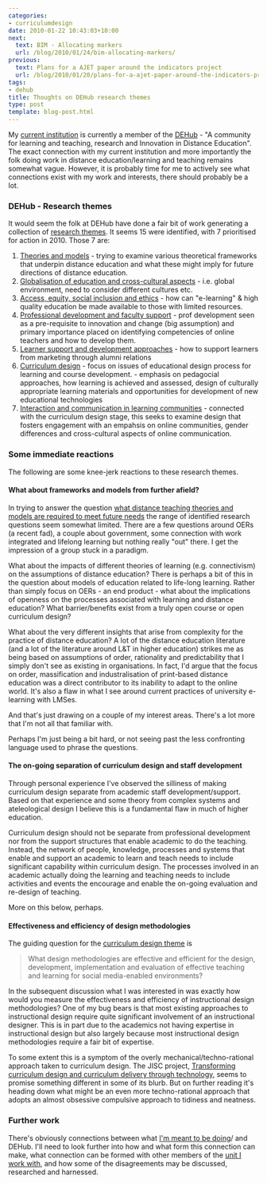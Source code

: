```yaml
---
categories:
- curriculumdesign
date: 2010-01-22 10:43:03+10:00
next:
  text: BIM - Allocating markers
  url: /blog/2010/01/24/bim-allocating-markers/
previous:
  text: Plans for a AJET paper around the indicators project
  url: /blog/2010/01/20/plans-for-a-ajet-paper-around-the-indicators-project/
tags:
- dehub
title: Thoughts on DEHub research themes
type: post
template: blog-post.html
---
```

My [current institution](http://www.cqu.edu.au/) is currently a member of the [DEHub](http://www.dehub.edu.au/) - "A community for learning and teaching, research and Innovation in Distance Education". The exact connection with my current institution and more importantly the folk doing work in distance education/learning and teaching remains somewhat vague. However, it is probably time for me to actively see what connections exist with my work and interests, there should probably be a lot.

### DEHub - Research themes

It would seem the folk at DEHub have done a fair bit of work generating a collection of [research themes](http://www.wikieducator.org/DEHub/Research_Themes). It seems 15 were identified, with 7 prioritised for action in 2010. Those 7 are:

1. [Theories and models](http://www.wikieducator.org/DEHub/Research_Themes/Theories_and_models) - trying to examine various theoretical frameworks that underpin distance education and what these might imply for future directions of distance education.
2. [Globalisation of education and cross-cultural aspects](http://www.wikieducator.org/DEHub/Research_Themes/Globalisation_of_education) - i.e. global environment, need to consider different cultures etc.
3. [Access, equity, social inclusion and ethics](http://www.wikieducator.org/DEHub/Research_Themes/Access_equity_and_ethics) - how can "e-learning" & high quality education be made available to those with limited resources.
4. [Professional development and faculty support](http://www.wikieducator.org/DEHub/Research_Themes/PD) - prof development seen as a pre-requisite to innovation and change (big assumption) and primary importance placed on identifying competencies of online teachers and how to develop them.
5. [Learner support and development approaches](http://www.wikieducator.org/DEHub/Research_Themes/Learner_support_services) - how to support learners from marketing through alumni relations
6. [Curriculum design](http://www.wikieducator.org/DEHub/Research_Themes/Curriculum_design) - focus on issues of educational design process for learning and course development. - emphasis on pedagocial approaches, how learning is achieved and assessed, design of culturally appropriate learning materials and opportunities for development of new educational technologies
7. [Interaction and communication in learning communities](http://www.wikieducator.org/DEHub/Research_Themes/Interaction_and_communication_in_learning_communities) - connected with the curriculum design stage, this seeks to examine design that fosters engagement with an empahsis on online communities, gender differences and cross-cultural aspects of online communication.

### Some immediate reactions

The following are some knee-jerk reactions to these research themes.

#### What about frameworks and models from further afield?

In trying to answer the question [what distance teaching theories and models are required to meet future needs](http://www.wikieducator.org/DEHub/Research_Themes/Theories_and_models#What_distance_teaching_theories_and_models_are_required_to_meet_the_needs_of_21st_century_learners_and_how_do_these_differ_from_existing_theories_and_models.3F) the range of identified research questions seem somewhat limited. There are a few questions around OERs (a recent fad), a couple about government, some connection with work integrated and lifelong learning but nothing really "out" there. I get the impression of a group stuck in a paradigm.

What about the impacts of different theories of learning (e.g. connectivism) on the assumptions of distance education? There is perhaps a bit of this in the question about models of education related to life-long learning. Rather than simply focus on OERs - an end product - what about the implications of openness on the processes associated with learning and distance education? What barrier/benefits exist from a truly open course or open curriculum design?

What about the very different insights that arise from complexity for the practice of distance education? A lot of the distance education literature (and a lot of the literature around L&T in higher education) strikes me as being based on assumptions of order, rationality and predictability that I simply don't see as existing in organisations. In fact, I'd argue that the focus on order, massification and industralisation of print-based distance education was a direct contributor to its inability to adapt to the online world. It's also a flaw in what I see around current practices of university e-learning with LMSes.

And that's just drawing on a couple of my interest areas. There's a lot more that I'm not all that familiar with.

Perhaps I'm just being a bit hard, or not seeing past the less confronting language used to phrase the questions.

#### The on-going separation of curriculum design and staff development

Through personal experience I've observed the silliness of making curriculum design separate from academic staff development/support. Based on that experience and some theory from complex systems and ateleological design I believe this is a fundamental flaw in much of higher education.

Curriculum design should not be separate from professional development nor from the support structures that enable academic to do the teaching. Instead, the network of people, knowledge, processes and systems that enable and support an academic to learn and teach needs to include significant capability within curriculum design. The processes involved in an academic actually doing the learning and teaching needs to include activities and events the encourage and enable the on-going evaluation and re-design of teaching.

More on this below, perhaps.

#### Effectiveness and efficiency of design methodologies

The guiding question for the [curriculum design theme](http://www.wikieducator.org/DEHub/Research_Themes/Curriculum_design) is

> What design methodologies are effective and efficient for the design, development, implementation and evaluation of effective teaching and learning for social media-enabled environments?

In the subsequent discussion what I was interested in was exactly how would you measure the effectiveness and efficiency of instructional design methodologies? One of my bug bears is that most existing approaches to instructional design require quite significant involvement of an instructional designer. This is in part due to the academics not having expertise in instructional design but also largely because most instructional design methodologies require a fair bit of expertise.

<p At one stage, we had 2 and a bit curriculum designers responsible for helping in the improvement/re-design of a thousand or so courses. Heavy-weight instructional design processes simply could not scale in such an environment. The artificial separation of professional development and curriculum design at the organisational level also significantly hindered this work.

To some extent this is a symptom of the overly mechanical/techno-rational approach taken to curriculum design. The JISC project, [Transforming curriculum design and curriculum delivery through technology](http://www.jiscinfonet.ac.uk/curriculum), seems to promise something different in some of its blurb. But on further reading it's heading down what might be an even more techno-rational approach that adopts an almost obsessive compulsive approach to tidiness and neatness.

### Further work

There's obviously connections between what [I'm meant to be doing](/blog/2009/08/20/elearning-and-innovation-specialist-report-1-4-20-august)/ and DEHub. I'll need to look further into how and what form this connection can make, what connection can be formed with other members of the [unit I work with](http://cddu.cqu.edu.au/), and how some of the disagreements may be discussed, researched and harnessed.